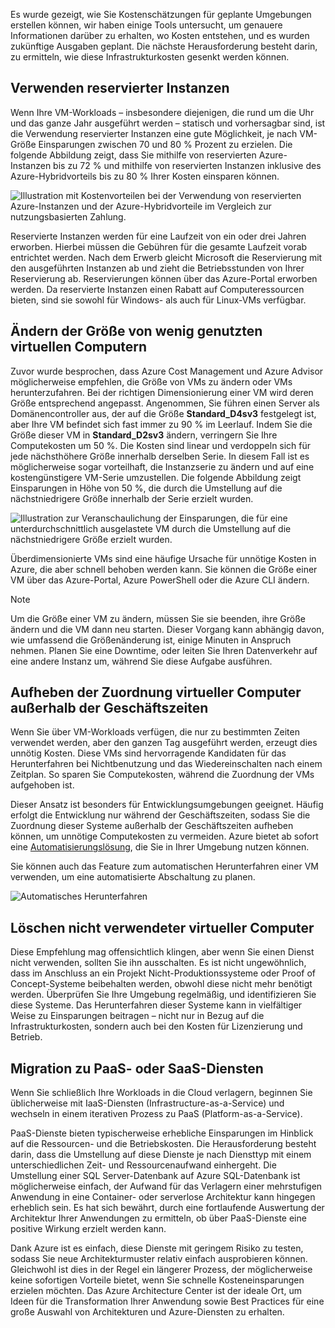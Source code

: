 Es wurde gezeigt, wie Sie Kostenschätzungen für geplante Umgebungen erstellen können, wir haben einige Tools untersucht, um genauere Informationen darüber zu erhalten, wo Kosten entstehen, und es wurden zukünftige Ausgaben geplant. Die nächste Herausforderung besteht darin, zu ermitteln, wie diese Infrastrukturkosten gesenkt werden können.

## <a name="use-reserved-instances"></a>Verwenden reservierter Instanzen

Wenn Ihre VM-Workloads – insbesondere diejenigen, die rund um die Uhr und das ganze Jahr ausgeführt werden – statisch und vorhersagbar sind, ist die Verwendung reservierter Instanzen eine gute Möglichkeit, je nach VM-Größe Einsparungen zwischen 70 und 80 % Prozent zu erzielen. Die folgende Abbildung zeigt, dass Sie mithilfe von reservierten Azure-Instanzen bis zu 72 % und mithilfe von reservierten Instanzen inklusive des Azure-Hybridvorteils bis zu 80 % Ihrer Kosten einsparen können.

![Illustration mit Kostenvorteilen bei der Verwendung von reservierten Azure-Instanzen und der Azure-Hybridvorteile im Vergleich zur nutzungsbasierten Zahlung.](../media-drafts/4-savings-coins.png)

Reservierte Instanzen werden für eine Laufzeit von ein oder drei Jahren erworben. Hierbei müssen die Gebühren für die gesamte Laufzeit vorab entrichtet werden. Nach dem Erwerb gleicht Microsoft die Reservierung mit den ausgeführten Instanzen ab und zieht die Betriebsstunden von Ihrer Reservierung ab. Reservierungen können über das Azure-Portal erworben werden. Da reservierte Instanzen einen Rabatt auf Computeressourcen bieten, sind sie sowohl für Windows- als auch für Linux-VMs verfügbar.

## <a name="right-size-underutilized-virtual-machines"></a>Ändern der Größe von wenig genutzten virtuellen Computern

Zuvor wurde besprochen, dass Azure Cost Management und Azure Advisor möglicherweise empfehlen, die Größe von VMs zu ändern oder VMs herunterzufahren. Bei der richtigen Dimensionierung einer VM wird deren Größe entsprechend angepasst. Angenommen, Sie führen einen Server als Domänencontroller aus, der auf die Größe **Standard_D4sv3** festgelegt ist, aber Ihre VM befindet sich fast immer zu 90 % im Leerlauf. Indem Sie die Größe dieser VM in **Standard_D2sv3** ändern, verringern Sie Ihre Computekosten um 50 %. Die Kosten sind linear und verdoppeln sich für jede nächsthöhere Größe innerhalb derselben Serie. In diesem Fall ist es möglicherweise sogar vorteilhaft, die Instanzserie zu ändern und auf eine kostengünstigere VM-Serie umzustellen. Die folgende Abbildung zeigt Einsparungen in Höhe von 50 %, die durch die Umstellung auf die nächstniedrigere Größe innerhalb der Serie erzielt wurden.

![Illustration zur Veranschaulichung der Einsparungen, die für eine unterdurchschnittlich ausgelastete VM durch die Umstellung auf die nächstniedrigere Größe erzielt wurden.](../media-drafts/4-vm-resize.png)

Überdimensionierte VMs sind eine häufige Ursache für unnötige Kosten in Azure, die aber schnell behoben werden kann. Sie können die Größe einer VM über das Azure-Portal, Azure PowerShell oder die Azure CLI ändern.

> [!NOTE]
> Um die Größe einer VM zu ändern, müssen Sie sie beenden, ihre Größe ändern und die VM dann neu starten. Dieser Vorgang kann abhängig davon, wie umfassend die Größenänderung ist, einige Minuten in Anspruch nehmen. Planen Sie eine Downtime, oder leiten Sie Ihren Datenverkehr auf eine andere Instanz um, während Sie diese Aufgabe ausführen.

## <a name="deallocate-virtual-machines-in-off-hours"></a>Aufheben der Zuordnung virtueller Computer außerhalb der Geschäftszeiten

Wenn Sie über VM-Workloads verfügen, die nur zu bestimmten Zeiten verwendet werden, aber den ganzen Tag ausgeführt werden, erzeugt dies unnötig Kosten. Diese VMs sind hervorragende Kandidaten für das Herunterfahren bei Nichtbenutzung und das Wiedereinschalten nach einem Zeitplan. So sparen Sie Computekosten, während die Zuordnung der VMs aufgehoben ist.

Dieser Ansatz ist besonders für Entwicklungsumgebungen geeignet. Häufig erfolgt die Entwicklung nur während der Geschäftszeiten, sodass Sie die Zuordnung dieser Systeme außerhalb der Geschäftszeiten aufheben können, um unnötige Computekosten zu vermeiden. Azure bietet ab sofort eine [Automatisierungslösung](https://docs.microsoft.com/azure/automation/automation-solution-vm-management), die Sie in Ihrer Umgebung nutzen können.

Sie können auch das Feature zum automatischen Herunterfahren einer VM verwenden, um eine automatisierte Abschaltung zu planen.

![Automatisches Herunterfahren](../media-drafts/4-vm-auto-shutdown.png)

## <a name="delete-unused-virtual-machines"></a>Löschen nicht verwendeter virtueller Computer 

 Diese Empfehlung mag offensichtlich klingen, aber wenn Sie einen Dienst nicht verwenden, sollten Sie ihn ausschalten. Es ist nicht ungewöhnlich, dass im Anschluss an ein Projekt Nicht-Produktionssysteme oder Proof of Concept-Systeme beibehalten werden, obwohl diese nicht mehr benötigt werden. Überprüfen Sie Ihre Umgebung regelmäßig, und identifizieren Sie diese Systeme. Das Herunterfahren dieser Systeme kann in vielfältiger Weise zu Einsparungen beitragen – nicht nur in Bezug auf die Infrastrukturkosten, sondern auch bei den Kosten für Lizenzierung und Betrieb.

## <a name="migrate-to-paas-or-saas-services"></a>Migration zu PaaS- oder SaaS-Diensten 

Wenn Sie schließlich Ihre Workloads in die Cloud verlagern, beginnen Sie üblicherweise mit IaaS-Diensten (Infrastructure-as-a-Service) und wechseln in einem iterativen Prozess zu PaaS (Platform-as-a-Service).

PaaS-Dienste bieten typischerweise erhebliche Einsparungen im Hinblick auf die Ressourcen- und die Betriebskosten. Die Herausforderung besteht darin, dass die Umstellung auf diese Dienste je nach Diensttyp mit einem unterschiedlichen Zeit- und Ressourcenaufwand einhergeht. Die Umstellung einer SQL Server-Datenbank auf Azure SQL-Datenbank ist möglicherweise einfach, der Aufwand für das Verlagern einer mehrstufigen Anwendung in eine Container- oder serverlose Architektur kann hingegen erheblich sein. Es hat sich bewährt, durch eine fortlaufende Auswertung der Architektur Ihrer Anwendungen zu ermitteln, ob über PaaS-Dienste eine positive Wirkung erzielt werden kann.  

Dank Azure ist es einfach, diese Dienste mit geringem Risiko zu testen, sodass Sie neue Architekturmuster relativ einfach ausprobieren können. Gleichwohl ist dies in der Regel ein längerer Prozess, der möglicherweise keine sofortigen Vorteile bietet, wenn Sie schnelle Kosteneinsparungen erzielen möchten. Das Azure Architecture Center ist der ideale Ort, um Ideen für die Transformation Ihrer Anwendung sowie Best Practices für eine große Auswahl von Architekturen und Azure-Diensten zu erhalten. 
